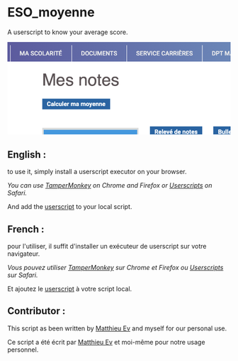 # ESO_moyenne
A userscript to know your average score.

![Demo image of the script button](./image.png)

## English : 
to use it, simply install a userscript executor on your browser. 

*You can use [TamperMonkey](https://www.tampermonkey.net/index.php?browser=chrome) on Chrome and Firefox or [Userscripts](https://apps.apple.com/fr/app/userscripts/id1463298887) on Safari.*

And add the [userscript](./userscript.js) to your local script.

## French :
pour l'utiliser, il suffit d'installer un exécuteur de userscript sur votre navigateur.

*Vous pouvez utiliser [TamperMonkey](https://www.tampermonkey.net/index.php?browser=chrome) sur Chrome et Firefox ou [Userscripts](https://apps.apple.com/fr/app/userscripts/id1463298887) sur Safari.*

Et ajoutez le [userscript](./userscript.js) à votre script local.


## Contributor : 
This script as been written by [Matthieu Ev](https://github.com/matthieuEv) and myself for our personal use.

Ce script a été écrit par [Matthieu Ev](https://github.com/matthieuEv) et moi-même pour notre usage personnel.
